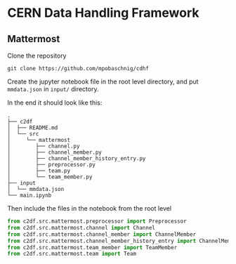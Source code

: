 # CERN Data Handling Framework

## Mattermost

Clone the repository 

```
git clone https://github.com/mpobaschnig/cdhf
```

Create the jupyter notebook file in the root level directory, and put `mmdata.json` in `input/` directory.

In the end it should look like this:
```
.
├── c2df
│  ├── README.md
│  └── src
│     └── mattermost
│        ├── channel.py
│        ├── channel_member.py
│        ├── channel_member_history_entry.py
│        ├── preprocessor.py
│        ├── team.py
│        └── team_member.py
├── input
│  └── mmdata.json
└── main.ipynb
```

Then include the files in the notebook from the root level

```python
from c2df.src.mattermost.preprocessor import Preprocessor
from c2df.src.mattermost.channel import Channel
from c2df.src.mattermost.channel_member import ChannelMember
from c2df.src.mattermost.channel_member_history_entry import ChannelMemberHistoryEntry
from c2df.src.mattermost.team_member import TeamMember
from c2df.src.mattermost.team import Team
```

